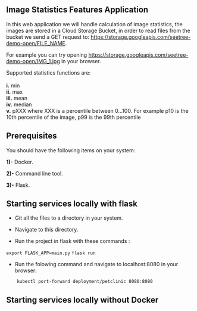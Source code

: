 ## Image Statistics Features Application 


In this web application we will handle calculation of image statistics, the images are stored in a Cloud Storage Bucket, in order to read files from the bucket we send a GET request to: https://storage.googleapis.com/seetree-demo-open/FILE_NAME.  

For example you can try opening https://storage.googleapis.com/seetree-demo-open/IMG_1.jpg in your browser.

Supported statistics functions are:
<br/><br/>
**i.** min
<br/>
**ii.** max
<br/>
**iii.** mean
<br/>
**iv.** median
<br/>
**v.** pXXX where XXX is a percentile between 0...100. For example p10 is the 10th percentile of the image, p99 is the 99th percentile
 ## Prerequisites

You should have the following items on your system:


**1)-** Docker.


**2)-** Command line tool.


**3)-** Flask.


## Starting services locally with flask
*  Git all the files to a directory in your system.

* Navigate to this directory.


* Run the project in flask with these commands :


`export FLASK_APP=main.py`
`flask run`

* Run the folowing command and navigate to localhost:8080 in your browser:


`    kubectl port-forward deployment/petclinic 8080:8080` 
## Starting services locally without Docker


